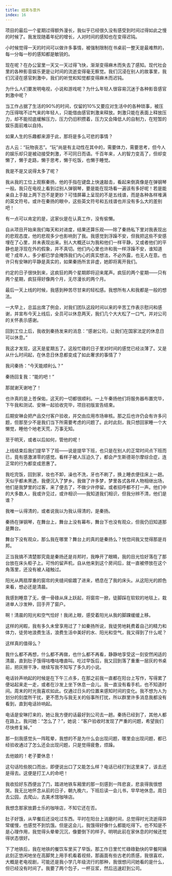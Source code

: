 ```yaml
---
title: 结束与意外
index: 16
---
```


项目的最后一个星期过得额外漫长，我似乎已经很久没有感受到时间过得如此之慢的时候了。我发现随着年纪的增长，人对时间的感知也在变得迟钝。

小时候觉得一天的时间可以做许多事情，被强制限制在书桌前一整天是最难熬的，每一分每一秒的感知都是敏锐的。

现在呢？在办公室里一天又一天过得飞快，渐渐变得麻木而失去了感知。现代社会里的各种影音娱乐更是让时间的流逝变得毫无察觉。我们沉浸在别人的故事里，我们沉浸在感官刺激中，我们的听觉和知觉都变得麻木而迟钝。

为什么人们要发明电视，小说和游戏呢？为什么年轻人很容易沉迷于各种影音感官刺激中呢？

当工作占据了生活的90%的时间，仅留的10%又要应对生活中的各种琐事，被压力压得喘不过气来的年轻人，只能借由感官刺激来释放。刺激只能在表面上释放压力，却不能彻底缓解压力，压力仍旧积攒着，压力又会降低人的自制力，在短暂的娱乐面前难以自持。

如果人生的乐趣都来源于此，那将是多么可悲的事情？

古人云：“玩物丧志”。“玩”尚是有主动性在其中的，需要体力，需要思考，但今人的娱乐却只是被动接受刺激，不可同日而语。千百年来，人的智力变高了，但却变懒了，懒于走路，懒于思考，懒于吃饭，也懒于睡觉。

我是不是又说得太多了呢？

我从我的工位上观察秦扬，他的手指在键盘上快速敲击，看起来倒真像是在弹钢琴一般。我只在电视上看到过别人弹钢琴，要是能在现场看一遍该有多好呢！若是能亲自上手敲上两下岂不是更妙？可惜屏幕上呈现的不是五线谱，而是各种各样堆满的英文符号。或许在秦扬的眼中，这些英文符号和五线谱也并没有多么大的差别吧！

有一点可以肯定的是，这家伙是在认真工作，没有偷懒。

自从项目开始来我们每天和对进度，结果还算乐观——除了秦扬私下里对我表现出的悲观态度，他的悲观多少也影响到了我。我感觉到浮躁不安，但我把这些不安感埋在了心里，并未表现出来。别人大概还以为我和他们一样平静，又或者他们的平静也是浮现在外的假象，并不真切。他们内心里也许和我一样浮躁不安，谁知道呢？成年人，多少都已学会掩饰我们内心的真实想法，不必外露，也无人在意。也许只有安琳的平静是真实的，如果秦扬所言非虚，她即将离开我们。

约定的日子很快到来，这疯狂的两个星期即将迎来尾声。疯狂的两个星期——只有两个星期，疯狂得好像两个月，无尽漫长的两个月。

最后一天上线的时候，我感到种苦尽甘来的轻松感。我想所有人和我都是一般的想法。

一大早上，总监出席了例会，对我们团队这段时间以来的辛苦工作表示慰问和感谢，并宣布今天上线后，全员可以休息两天，我们几个大大松了一口气，并对公司的关怀表示感谢。

回到工位上后，我收到秦扬发来的消息：“感谢公司，让我们在国家法定的休息日可以休息。”

我这才发现，这天是星期五了。这般忙碌的日子里对时间的感觉已经淡薄了。又是从什么时间起，在休息日休息都变成了如此奢求的事情了？

我问秦扬：“今天能顺利么？”

秦扬回复我：“能的吧！”

那就谢天谢地了！

也许真的是上苍保佑，这天的一切都很顺利。一上午秦扬他们将服务器布置完毕，下午我和测试、安琳一起验收完毕，项目初版宣告结束。

后期安琳会把产品交付客户验收，并交由应用市场审核。那之后也许仍会有许多问题，但那至少不是我们当下所需要考虑的问题了。此时此刻，我只想回家睡一个大懒觉，睡他个地老天荒，万事无知。

至于明天，或者以后如何，管他的呢！

上线结束后我们提早下了班——说是提早下班，也只是在别人的正常时间点下班而已，竟有感激涕零的感觉。看样子被人压迫久了，都会产生斯德哥尔摩综合症，连正常的行为都变成恩惠了。

我吃完饭，回到家，妆也不卸，澡也不洗，牙也不刷了，换上睡衣便往床上一趟。天似乎都未黑透，我便沉入了梦乡。我做了许多梦，梦里各式各样人物相继出场，他们是我梦里的过客，来了便去了，不做少许停留。或者招呼都不打一声。他们中的大多数人，我或许见过，或许相识——我知道我们相识，但我分辨不清，他们是谁？

我唯一认得清的，或者说我以为我认得清的，是秦扬。

秦扬在弹钢琴，在舞台上，舞台上没有幕布，舞台下也没有观众，但我仍旧知道那是舞台。

舞台下没有观众，那么我在哪里？舞台上的真的是秦扬么？恍惚间我又觉得那是肖邦。

正当我搞不清楚那究竟是秦扬还是肖邦时，我睁开了眼睛，我的目光恰好落在了那台放在床头柜子上。可怜的留声机，自从他来到这个房间后，就一直被停放在这个角落里，还没有被人碰触过。

阳光从两扇厚重的窗帘的夹缝间偷踱了进来，栖息在了我的床头。从这阳光的颜色来看，想必还是清晨。

我感到睡意了无，便一骨碌从床上跃起，将窗帘一掀，徒脚踩在软软的地毯上，栽进单人沙发种，回手开了窗户。

啊！清晨的阳光和空气恰好！我闭上眼，感受着阳光从我的脚踝缓缓上移。

这样的闲暇，我有多久未曾享用过了？如秦扬所说，我徒劳地耗费着自己的精力和体力，徒劳地浪费生活，浪费生活中美好的水、阳光和空气，我又得到了什么呢？

这样真的值得么？

我什么都不再想，什么都不再做，也什么都不再看，静静地享受这一刻安然闲适的清晨，直到肚子饿得咕噜咕噜直叫。吃过早饭后，我又回到落了重重一层灰的书桌前，把灰擦干净，继续写我不知写了多久的小说。

电话铃声响起的时候是在下午三点多，在那之前我一直都在阳台上写作，写得累了便站起来走一走，或者在沙发上坐下休息一会儿。我一直没有看手机，也不知道时间。周末的时光我喜欢如此。仅通过日头的位置来感知时间的变化。我不想为人为划分的刻度所干扰，更不愿为与我无关的俗事所打扰，所以群里许多消息我都没有看到，直到电话铃响起。

电话是安琳打来的，她让我方便的话最好到公司去一趟。秦扬已经到了，其他人都在路上。我问她：“怎么了？”，她说：“客户验收时发现了严重的问题，希望我们尽快修复掉。”

那一刻我感觉头一阵眩晕，我想的不是为什么会出现问题，哪里会出现问题，都已经验收通过了怎么还会出现问题，只是觉得疲惫，烦躁。

去他娘的！老子要休息！

这句话险些脱口而出，即便说出口了又能怎么样？电话已经打到这里来了，该去还是得去。这便是打工人的命吧！

我收拾好东西便出了门，踏进地铁车厢里的那一刻感到一阵悲哀，悲哀得我很想哭。我无比地怀念从前的日子，朝九晚六，下班后读一会儿书，早早地休息。周日去公园，去爬山，去美术馆咖啡店。

我想念那家放爵士乐的咖啡店，不知它还在否。

肚子好饿，从早餐后还没吃过东西。平时在阳台上消磨时间，总觉得时光流逝得异常缓慢，也感觉不到饥饿。但是这会儿，我饿得好像什么都能吃得下。也不知是不是心理作用，我觉得头晕晕沉沉，像要倒下的样子。明明此前在家休息的时候还觉得状态很好。

下了地铁后，我在地铁的餐饮车里买了早饭。那工作日里忙忙碌碌勤快的早餐阿姨此刻正悠闲地坐在高脚凳上用手机看着视频，那画面有些古老的质感，我很喜欢，大概是老电视剧，可能还是我小学几年级流行的那种，我很想问问她看的是什么，但已经没有时间了。我要了两个包子，一杯豆浆，然后迅速赶到公司。

